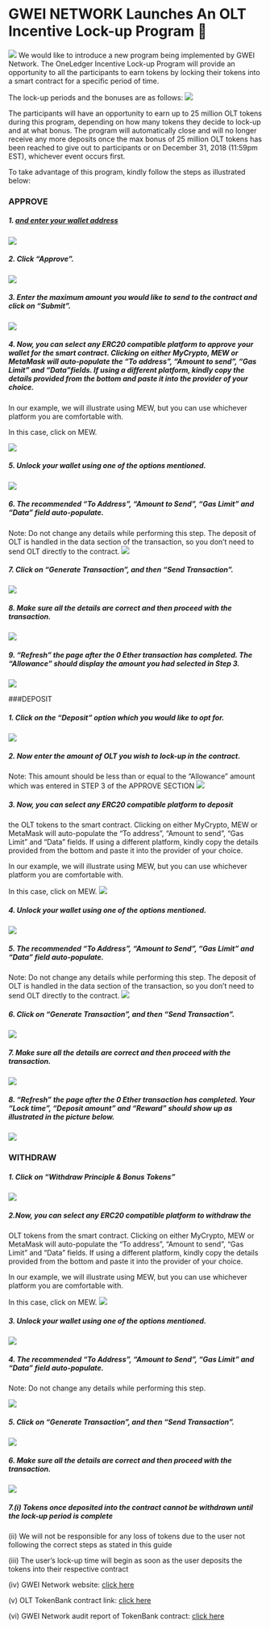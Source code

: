 # GWEI NETWORK Launches An OLT Incentive Lock-up Program 🔐

####
![](https://cdn-images-1.medium.com/max/1200/1*tgqY6eu31R57RBarW3QkCQ.png)
We would like to introduce a new program being implemented by GWEI Network. The OneLedger Incentive Lock-up Program will provide an opportunity to all the participants to earn tokens by locking their tokens into a smart contract for a specific period of time.

The lock-up periods and the bonuses are as follows:
![](https://cdn-images-1.medium.com/max/1200/1*Stg9ios1COsFbAOfdXKPsQ.png)

The participants will have an opportunity to earn up to 25 million OLT tokens during this program, depending on how many tokens they decide to lock-up and at what bonus. The program will automatically close and will no longer receive any more deposits once the max bonus of 25 million OLT tokens has been reached to give out to participants or on December 31, 2018 (11:59pm EST), whichever event occurs first.

To take advantage of this program, kindly follow the steps as illustrated below:
###  APPROVE


##### 1. [and enter your wallet address](https://gwei.network/login)
 ![](https://cdn-images-1.medium.com/max/1200/1*SXdeHSnpX216N_YvkXlAIQ.png)

##### 2. Click “Approve”.
 ![](https://cdn-images-1.medium.com/max/1200/1*u7ZSGzrBA24yteMHs2-WEQ.png)

##### 3. Enter the maximum amount you would like to send to the contract and click on “Submit”.
 ![](https://cdn-images-1.medium.com/max/1200/1*rl306aE7AfSthCZLndrynQ.png)


#####  4. Now, you can select any ERC20 compatible platform to approve your wallet for the smart contract. Clicking on either MyCrypto, MEW or MetaMask will auto-populate the “To address”, “Amount to send”, “Gas Limit” and “Data”fields. If using a different platform, kindly copy the details provided from the bottom and paste it into the provider of your choice.

In our example, we will illustrate using MEW, but you can use whichever platform you are comfortable with.

In this case, click on MEW.

 ![](https://cdn-images-1.medium.com/max/1200/1*_D-QxVAVORZoyt3z-ghP_g.png)

##### 5.  Unlock your wallet using one of the options mentioned.
![](https://cdn-images-1.medium.com/max/1200/1*523Q0oVwogBWFTjdJ_aWKw.png)

##### 6.  The recommended “To Address”, “Amount to Send”, “Gas Limit” and “Data” field auto-populate. 
Note: Do not change any details while performing this step.
The deposit of OLT is handled in the data section of the transaction, so you don’t need to send OLT directly to the contract.
 ![](https://cdn-images-1.medium.com/max/1200/1*jT_0zjbz_FJI3-Gl4OiP6w.png)

##### 7. Click on “Generate Transaction”, and then “Send Transaction”.
 ![](https://cdn-images-1.medium.com/max/1200/1*BySpguvfySYh5DhqRCJ6Tg.png)

##### 8.  Make sure all the details are correct and then proceed with the transaction.

 ![](https://cdn-images-1.medium.com/max/1200/1*ko6pBxiUbabonXATSTlwSQ.png)

##### 9. “Refresh” the page after the 0 Ether transaction has completed. The “Allowance” should display the amount you had selected in Step 3.
 ![](https://cdn-images-1.medium.com/max/1200/1*c93j5qHT9gBhA3-tx82H5Q.png)

###DEPOSIT

##### 1. Click on the “Deposit” option which you would like to opt for.
 ![](https://cdn-images-1.medium.com/max/1200/1*V0okLRBs5gJ4rwQJln68KA.png)

 ##### 2.  Now enter the amount of OLT you wish to lock-up in the contract. 
Note: This amount should be less than or equal to the “Allowance” amount which was entered in STEP 3 of the APPROVE SECTION
 ![](https://cdn-images-1.medium.com/max/1200/1*bsfxr3FZ1FhZWNjfYfZgrA.png)


##### 3. Now, you can select any ERC20 compatible platform to deposit 
the OLT tokens to the smart contract. Clicking on either MyCrypto, MEW or MetaMask will auto-populate the “To address”, “Amount to send”, “Gas Limit” and “Data” fields. If using a different platform, kindly copy the details provided from the bottom and paste it into the provider of your choice.

In our example, we will illustrate using MEW, but you can use whichever platform you are comfortable with.

In this case, click on MEW.
 ![](https://cdn-images-1.medium.com/max/1200/1*aufEPAmX3hRf83lBLjmTpQ.png)



##### 4. Unlock your wallet using one of the options mentioned.
 ![](https://cdn-images-1.medium.com/max/1200/1*523Q0oVwogBWFTjdJ_aWKw.png)


##### 5. The recommended “To Address”, “Amount to Send”, “Gas Limit” and “Data” field auto-populate. 
Note: Do not change any details while performing this step.
The deposit of OLT is handled in the data section of the transaction, so you don’t need to send OLT directly to the contract.
 ![](https://cdn-images-1.medium.com/max/1200/1*2qvcxhSXZADrJGNwm1orDg.png)



##### 6. Click on “Generate Transaction”, and then “Send Transaction”.
 ![](https://cdn-images-1.medium.com/max/1200/1*z5wQLmRgbeDYYIDSq-myag.png)



##### 7.  Make sure all the details are correct and then proceed with the transaction.
 ![](https://cdn-images-1.medium.com/max/1200/1*bblSvVoGTomFqrdeKNDbQg.png)


##### 8.  “Refresh” the page after the 0 Ether transaction has completed. Your “Lock time”, “Deposit amount” and “Reward” should show up as illustrated in the picture below.
 ![](https://cdn-images-1.medium.com/max/1200/1*Ke9Ljqqv2x_LZzHJOoEFcg.png)



###   WITHDRAW
##### 1. Click on “Withdraw Principle & Bonus Tokens”

 ![](https://cdn-images-1.medium.com/max/1200/1*a-dy7gXuGlQtW80xrV1LIQ.png)

##### 2.Now, you can select any ERC20 compatible platform to withdraw the 
OLT tokens from the smart contract. Clicking on either MyCrypto, MEW or MetaMask will auto-populate the “To address”, “Amount to send”, “Gas Limit” and “Data” fields. If using a different platform, kindly copy the details provided from the bottom and paste it into the provider of your choice.

In our example, we will illustrate using MEW, but you can use whichever platform you are comfortable with.

In this case, click on MEW.
 ![](https://cdn-images-1.medium.com/max/1200/1*pOaIbPJJj93V6RY12wNrHA.png)

##### 3. Unlock your wallet using one of the options mentioned.
 ![](https://cdn-images-1.medium.com/max/1200/1*523Q0oVwogBWFTjdJ_aWKw.png)


##### 4. The recommended “To Address”, “Amount to Send”, “Gas Limit” and “Data” field auto-populate. 
Note: Do not change any details while performing this step.

 ![](https://cdn-images-1.medium.com/max/1200/1*YQupu5TGJ-bFU1hpPKn6kQ.png)

##### 5. Click on “Generate Transaction”, and then “Send Transaction”.
 ![](https://cdn-images-1.medium.com/max/1200/1*AOn1Rw2X85uUrPdxiVskHg.png)

##### 6.  Make sure all the details are correct and then proceed with the transaction.
 ![](https://cdn-images-1.medium.com/max/1200/1*r9bhc8JhZhwVITpUuU-c7Q.png)

##### 7.(i) Tokens once deposited into the contract cannot be withdrawn until the lock-up period is complete

(ii) We will not be responsible for any loss of tokens due to the user not following the correct steps as stated in this guide

(iii) The user’s lock-up time will begin as soon as the user deposits the tokens into their respective contract


(iv) GWEI Network website: [click here](https://gwei.network/)

(v) OLT TokenBank contract link: [click here](https://gwei.network/login)

(vi) GWEI Network audit report of TokenBank contract: [click here](https://s3-ap-northeast-1.amazonaws.com/gwei-network/GWEI+Smart+Contract+Audit+Report_2.pdf)
